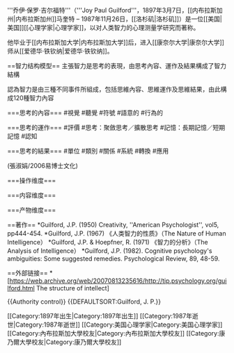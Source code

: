 '''乔伊·保罗·吉尔福特'''（'''Joy Paul Guilford'''，1897年3月7日，[[内布拉斯加州|内布拉斯加州]]马奎特 – 1987年11月26日，[[洛杉矶|洛杉矶]]）是一位[[美国|美国]][[心理学家|心理学家]]，以对人类智力的心理测量学研究而著称。

他毕业于[[内布拉斯加大学|内布拉斯加大学]]后，进入[[康奈尔大学|康奈尔大学]]师从[[爱德华·铁钦纳|爱德华·铁钦纳]]。

==智力结构模型==
主張智力是思考的表現，由思考內容、運作及結果構成了智力結構

認為智力是由三種不同事件所組成，包括思維內容、思維運作及思維結果，由此構成120種智力內容

===思考的內容===
#視覺
#聽覺
#符號
#語意的
#行為的

===思考的運作===
#評價
#思考：聚斂思考／擴散思考
#記憶：長期記憶／短期記憶
#認知

===思考的結果===
#單位
#類別
#關係
#系統
#轉換
#應用

(張淑娟/2006易博士文化)

===操作维度===

===内容维度===

===产物维度===


==著作==
*Guilford, J.P. (1950) Creativity, ''American Psychologist'', vol5, pp444-454. 
*Guilford, J.P. (1967) 《人类智力的性质》（The Nature of Human Intelligence）
*Guilford, J.P. & Hoepfner, R. (1971) 《智力的分析》（The Analysis of Intelligence）
*Guilford, J.P. (1982). Cognitive psychology's ambiguities: Some suggested remedies. Psychological Review, 89, 48-59.

==外部链接==
*[https://web.archive.org/web/20070813235616/http://tip.psychology.org/guilford.html The structure of intellect]

{{Authority control}}
{{DEFAULTSORT:Guilford, J. P.}}

[[Category:1897年出生|Category:1897年出生]]
[[Category:1987年逝世|Category:1987年逝世]]
[[Category:美国心理学家|Category:美国心理学家]]
[[Category:內布拉斯加大學校友|Category:內布拉斯加大學校友]]
[[Category:康乃爾大學校友|Category:康乃爾大學校友]]